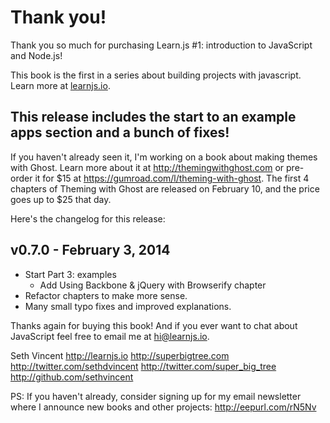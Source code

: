 # Thank you!

Thank you so much for purchasing Learn.js #1: introduction to JavaScript and Node.js!

This book is the first in a series about building projects with javascript. Learn more at [learnjs.io](http://learnjs.io).

## This release includes the start to an example apps section and a bunch of fixes!

If you haven't already seen it, I'm working on a book about making themes with Ghost. Learn more about it at http://themingwithghost.com or pre-order it for $15 at https://gumroad.com/l/theming-with-ghost. The first 4 chapters of Theming with Ghost are released on February 10, and the price goes up to $25 that day.

Here's the changelog for this release:

## v0.7.0 - February 3, 2014
- Start Part 3: examples
  - Add Using Backbone & jQuery with Browserify chapter
- Refactor chapters to make more sense.
- Many small typo fixes and improved explanations.

Thanks again for buying this book! And if you ever want to chat about JavaScript feel free to email me at hi@learnjs.io.


Seth Vincent
http://learnjs.io
http://superbigtree.com
http://twitter.com/sethdvincent
http://twitter.com/super_big_tree
http://github.com/sethvincent

PS: If you haven't already, consider signing up for my email newsletter where I announce new books and other projects: http://eepurl.com/rN5Nv